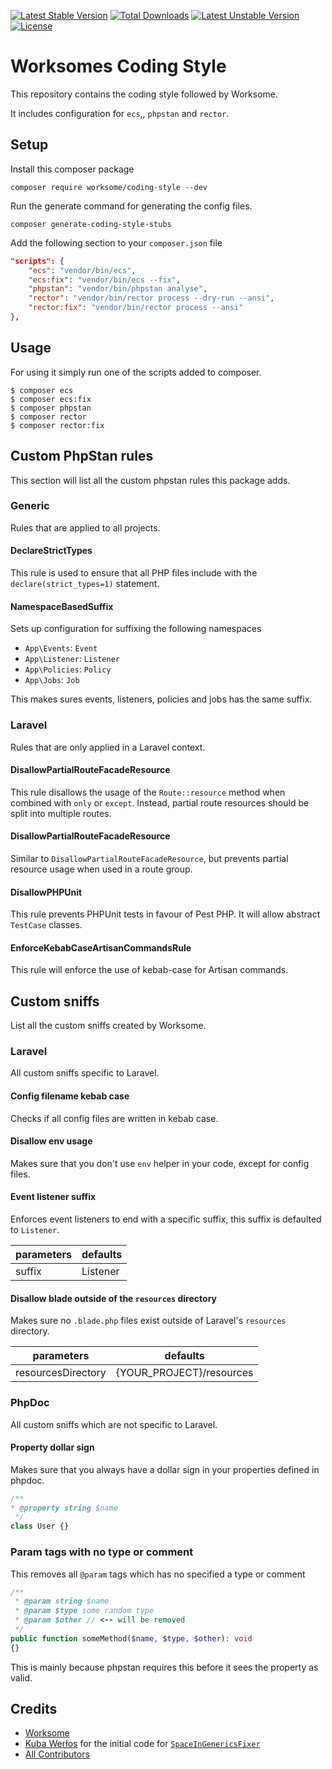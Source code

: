 [![Latest Stable Version](https://poser.pugx.org/worksome/coding-style/v)](//packagist.org/packages/worksome/coding-style) [![Total Downloads](https://poser.pugx.org/worksome/coding-style/downloads)](//packagist.org/packages/worksome/coding-style) [![Latest Unstable Version](https://poser.pugx.org/worksome/coding-style/v/unstable)](//packagist.org/packages/worksome/coding-style) [![License](https://poser.pugx.org/worksome/coding-style/license)](//packagist.org/packages/worksome/coding-style)

# Worksomes Coding Style
This repository contains the coding style followed by Worksome.

It includes configuration for `ecs`,, `phpstan` and `rector`.

## Setup
Install this composer package

```
composer require worksome/coding-style --dev
```

Run the generate command for generating the config files.
```
composer generate-coding-style-stubs
```

Add the following section to your `composer.json` file
```json
"scripts": {
    "ecs": "vendor/bin/ecs",
    "ecs:fix": "vendor/bin/ecs --fix",
    "phpstan": "vendor/bin/phpstan analyse",
    "rector": "vendor/bin/rector process --dry-run --ansi",
    "rector:fix": "vendor/bin/rector process --ansi"
},
```

## Usage

For using it simply run one of the scripts added to composer.
```
$ composer ecs
$ composer ecs:fix
$ composer phpstan
$ composer rector
$ composer rector:fix
```

## Custom PhpStan rules
This section will list all the custom phpstan rules this package adds.

### Generic
Rules that are applied to all projects.

#### DeclareStrictTypes
This rule is used to ensure that all PHP files include with the `declare(strict_types=1)` statement.

#### NamespaceBasedSuffix
Sets up configuration for suffixing the following namespaces

- `App\Events`: `Event`
- `App\Listener`: `Listener`
- `App\Policies`: `Policy`
- `App\Jobs`: `Job`

This makes sures events, listeners, policies and jobs has the same suffix.

### Laravel
Rules that are only applied in a Laravel context.

#### DisallowPartialRouteFacadeResource
This rule disallows the usage of the `Route::resource` method when combined with `only` or `except`. Instead, 
partial route resources should be split into multiple routes.

#### DisallowPartialRouteFacadeResource
Similar to `DisallowPartialRouteFacadeResource`, but prevents partial resource usage when used in a route group.

#### DisallowPHPUnit
This rule prevents PHPUnit tests in favour of Pest PHP. It will allow abstract `TestCase` classes.

#### EnforceKebabCaseArtisanCommandsRule
This rule will enforce the use of kebab-case for Artisan commands.


## Custom sniffs
List all the custom sniffs created by Worksome.

### Laravel
All custom sniffs specific to Laravel.

#### Config filename kebab case
Checks if all config files are written in kebab case.

#### Disallow env usage
Makes sure that you don't use `env` helper in your code, except for config files.

#### Event listener suffix
Enforces event listeners to end with a specific suffix, this suffix is defaulted to `Listener`.

| parameters | defaults |
| --- | ---  |
| suffix | Listener |

#### Disallow blade outside of the `resources` directory
Makes sure no `.blade.php` files exist outside of Laravel's `resources` directory.

| parameters | defaults |
| --- | ---  |
| resourcesDirectory | {YOUR_PROJECT}/resources |

### PhpDoc
All custom sniffs which are not specific to Laravel.

#### Property dollar sign
Makes sure that you always have a dollar sign in your properties defined in phpdoc.
```php
/**
* @property string $name
 */
class User {}
```

### Param tags with no type or comment
This removes all `@param` tags which has no specified a type or comment
```php
/**
 * @param string $name
 * @param $type some random type
 * @param $other // <-- will be removed
 */
public function someMethod($name, $type, $other): void
{}
```


This is mainly because phpstan requires this before it sees the property as valid.

## Credits

- [Worksome](https://github.com/worksome)
- [Kuba Werłos](https://github.com/kubawerlos) for the initial code for [`SpaceInGenericsFixer`](./src/PhpCsFixer/SpaceInGenericsFixer.php)
- [All Contributors](../../contributors)
